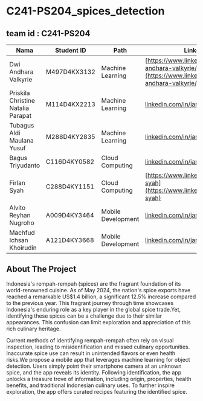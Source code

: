 # C241-PS204_spices_detection

## team id : C241-PS204

| Nama          | Student ID | Path              | LinkedIn                                      |
|---------------|------------|-------------------|-----------------------------------------------|
| Dwi Andhara Valkyrie      | M497D4KX3132  | Machine Learning  | [https://www.linkedin.com/in/dwi-andhara-valkyrie/](https://www.linkedin.com/in/dwi-andhara-valkyrie/) |
| Priskila Christine Natalia Parapat    | M114D4KX2213  | Machine Learning| [linkedin.com/in/janesmith](https://linkedin.com/in/janesmith) |
| Tubagus Aldi Maulana Yusuf    | M288D4KY2835  | Machine Learning| [linkedin.com/in/janesmith](https://linkedin.com/in/janesmith) |
| Bagus Triyudanto    | C116D4KY0582  | Cloud Computing| [linkedin.com/in/janesmith](https://linkedin.com/in/janesmith) |
| Firlan Syah    |  C288D4KY1151  | Cloud Computing| [https://www.linkedin.com/in/firlan-syah](https://www.linkedin.com/in/firlan-syah) |
| Alvito Reyhan Nugroho    | A009D4KY3464  | Mobile Development| [linkedin.com/in/janesmith](https://linkedin.com/in/janesmith) |
| Machfud Ichsan Khoirudin    | A121D4KY3668  | Mobile Development| [linkedin.com/in/janesmith](https://linkedin.com/in/janesmith) |


## About The Project
Indonesia's rempah-rempah (spices) are the fragrant foundation of its world-renowned cuisine. As of May 2024, the nation's spice exports have reached a remarkable US$1.4 billion, a significant 12.5% increase compared to the previous year. This fragrant journey through time showcases Indonesia's enduring role as a key player in the global spice trade.Yet, identifying these spices can be a challenge due to their similar appearances. This confusion can limit exploration and appreciation of this rich culinary heritage.

Current methods of identifying rempah-rempah often rely on visual inspection, leading to misidentification and missed culinary opportunities. Inaccurate spice use can result in unintended flavors or even health risks.We propose a mobile app that leverages machine learning for object detection. Users simply point their smartphone camera at an unknown spice, and the app reveals its identity.  Following identification, the app unlocks a treasure trove of information, including origin, properties, health benefits, and traditional Indonesian culinary uses. To further inspire exploration, the app offers curated recipes featuring the identified spice.
